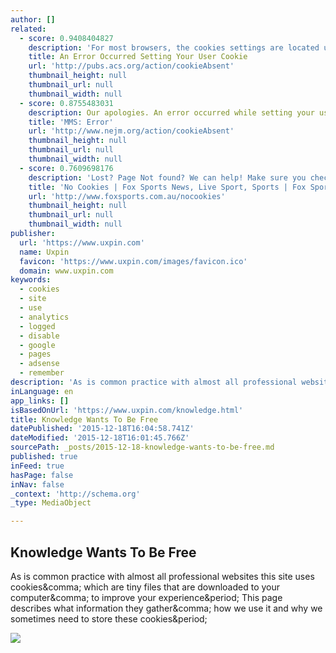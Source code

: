 ```yaml
---
author: []
related:
  - score: 0.9408404827
    description: 'For most browsers, the cookies settings are located under Preferences or Internet Options. The Help section of the toolbar may also explain how you can enable or disable cookies for all sites, or select the sites from which you will accept cookies.'
    title: An Error Occurred Setting Your User Cookie
    url: 'http://pubs.acs.org/action/cookieAbsent'
    thumbnail_height: null
    thumbnail_url: null
    thumbnail_width: null
  - score: 0.8755483031
    description: Our apologies. An error occurred while setting your user cookie. Please set your browser to accept cookies to continue.
    title: 'MMS: Error'
    url: 'http://www.nejm.org/action/cookieAbsent'
    thumbnail_height: null
    thumbnail_url: null
    thumbnail_width: null
  - score: 0.7609698176
    description: 'Lost? Page Not found? We can help! Make sure you check out our Fox Sports Sitemap to help you find exactly what you are after.'
    title: 'No Cookies | Fox Sports News, Live Sport, Sports | Fox Sports'
    url: 'http://www.foxsports.com.au/nocookies'
    thumbnail_height: null
    thumbnail_url: null
    thumbnail_width: null
publisher:
  url: 'https://www.uxpin.com'
  name: Uxpin
  favicon: 'https://www.uxpin.com/images/favicon.ico'
  domain: www.uxpin.com
keywords:
  - cookies
  - site
  - use
  - analytics
  - logged
  - disable
  - google
  - pages
  - adsense
  - remember
description: 'As is common practice with almost all professional websites this site uses cookies, which are tiny files that are downloaded to your computer, to improve your experience. This page describes what information they gather, how we use it and why we sometimes need to store these cookies.'
inLanguage: en
app_links: []
isBasedOnUrl: 'https://www.uxpin.com/knowledge.html'
title: Knowledge Wants To Be Free
datePublished: '2015-12-18T16:04:58.741Z'
dateModified: '2015-12-18T16:01:45.766Z'
sourcePath: _posts/2015-12-18-knowledge-wants-to-be-free.md
published: true
inFeed: true
hasPage: false
inNav: false
_context: 'http://schema.org'
_type: MediaObject

---
```

<article style=""><h1>Knowledge Wants To Be Free</h1><p>As is common practice with almost all professional websites this site uses cookies&amp;comma; which are tiny files that are downloaded to your computer&amp;comma; to improve your experience&amp;period; This page describes what information they gather&amp;comma; how we use it and why we sometimes need to store these cookies&amp;period;</p><img src="http://www.uxpin.com/images/uxpinapp-fb.jpg" /></article>